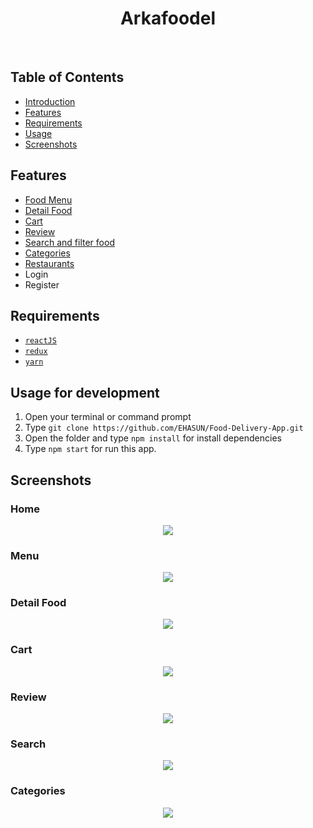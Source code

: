 <h1 align='center'>Arkafoodel</h1><br/>

## Table of Contents
- [Introduction](#introduction)
- [Features](#features)
- [Requirements](#requirements)
- [Usage](#usage-for-development)
- [Screenshots](#screenshots)

## Features
* [Food Menu](#menu)
* [Detail Food](#detail_food)
* [Cart](#cart)
* [Review](#review)
* [Search and filter food](#search)
* [Categories](#categories)
* [Restaurants](#)
* Login
* Register

## Requirements
* [`reactJS`](https://reactjs.org/)
* [`redux`](https://redux.js.org/)
* [`yarn`](https://yarnpkg.com/)

## Usage for development
1. Open your terminal or command prompt
2. Type `git clone https://github.com/EHASUN/Food-Delivery-App.git`
3. Open the folder and type `npm install` for install dependencies
4. Type `npm start` for run this app.

## Screenshots

### Home
<p align="center">
<img src="https://user-images.githubusercontent.com/52120429/74234014-de1ff400-4d06-11ea-8905-0bd305fcca2a.png">
</p>

### Menu
<p align="center">
<img src="https://user-images.githubusercontent.com/52120429/74234164-335c0580-4d07-11ea-901d-ccf7a014aabf.png">
</p>

### Detail Food
<p align="center">
<img src="https://user-images.githubusercontent.com/52120429/74234182-39ea7d00-4d07-11ea-9e1e-9c107b039973.PNG">
</p>

### Cart
<p align="center">
<img src="https://user-images.githubusercontent.com/52120429/74234180-3951e680-4d07-11ea-95a1-cd23c85438de.png">
</p>

### Review
<p align="center">
<img src="https://user-images.githubusercontent.com/52120429/74234670-5cc96100-4d08-11ea-8a30-6d52d7533a29.PNG">
</p>

### Search
<p align="center">
<img src="https://user-images.githubusercontent.com/52120429/74234676-605ce800-4d08-11ea-8f43-298f9b7e5b8c.PNG">
</p>

### Categories
<p align="center">
<img src="https://user-images.githubusercontent.com/52120429/74234661-5935da00-4d08-11ea-8333-6467bcffa329.PNG">
</p>
